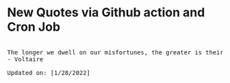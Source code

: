 # New Quotes via Github action and Cron Job

<pre>
<!-- #quote -->
The longer we dwell on our misfortunes, the greater is their power to harm us.
- Voltaire

Updated on: [1/28/2022]
<!-- #quoteEnd -->
</pre>
